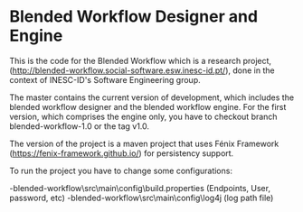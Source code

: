 # Blended Workflow Designer and Engine

This is the code for the Blended Workflow which is a research project, (http://blended-workflow.social-software.esw.inesc-id.pt/), done in the context of INESC-ID's Software Engineering group.

The master contains the current version of development, which includes the blended workflow designer and the blended workflow engine. For the first version, which comprises the engine only, you have to checkout branch blended-workflow-1.0 or the tag v1.0.

The version of the project is a maven project that uses Fénix Framework (https://fenix-framework.github.io/) for persistency support. 

To run the project you have to change some configurations:

-blended-workflow\src\main\config\build.properties (Endpoints, User, password, etc)
    -blended-workflow\src\main\config\log4j (log path file)
